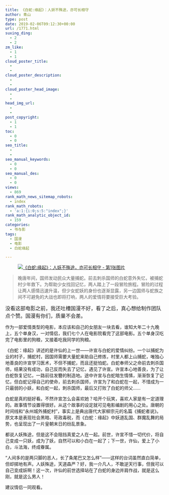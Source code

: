 ```yaml
---
title: 《白蛇:缘起》：人妖不殊途，亦可长相守
author: 青山
type: post
date: 2019-02-06T09:12:30+00:00
url: /1771.html
suxing_ding:
  - 2
  - 2
zm_like:
  - 1
  - 1
cloud_poster_title:
  - 
  - 
cloud_poster_description:
  - 
  - 
cloud_poster_head_image:
  - 
  - 
head_img_url:
  - 
  - 
post_copyright:
  - 1
  - 1
toc:
  - 0
  - 0
seo_title:
  - 
  - 
seo_manual_keywords:
  - 0
  - 0
seo_manual_des:
  - 0
  - 0
views:
  - 869
rank_math_news_sitemap_robots:
  - index
rank_math_robots:
  - 'a:1:{i:0;s:5:"index";}'
rank_math_analytic_object_id:
  - 159
categories:
  - 书与影
tags:
  - 国漫
  - 电影
  - 白蛇缘起

---
```

<div class="wp-block-image">
  <figure class="aligncenter size-large"><a href="http://yinji.org/wp-content/uploads/2020/06/2020061000254089.jpg" loading="lazy" rel="sponsored" data-fancybox="gallery"><img decoding="async" src="http://yinji.org/wp-content/uploads/2020/06/2020061000254089-1170x730.jpg" class="wp-image-3106"/ alt="《白蛇:缘起》：人妖不殊途，亦可长相守 - 第1张图片" title="《白蛇:缘起》：人妖不殊途，亦可长相守 - 第1张图片 | 印记" ></a></figure>
</div>

<blockquote class="wp-block-quote">
  <p>
    晚唐年间，国师发动民众大量捕蛇。前去刺杀国师的白蛇意外失忆，被捕蛇村少年救下。为帮助少女找回记忆，两人踏上了一段冒险旅程。冒险的过程让两人感情迅速升温，但少女蛇妖的身份也逐渐显露，另一边国师与蛇族之间不可避免的大战也即将打响，两人的爱情将要接受巨大考验。
  </p>
</blockquote>

<span style="font-size: 1rem;">没看这部电影之前，我还吐槽国漫不好，看了之后，真心想给制作团队点个赞。国漫有你们，质量不会差。</span>

作为一部爱情类型的电影，本应该和自己的女朋友一块去看，谁知大年二十九晚上，五个单身汉，一对情侣，我们七个人在电影院看完了这部电影。五个单身汉吃完了电影里的狗粮，又接着吃我同学的狗粮。

《白蛇：缘起》讲述的是许仙的上一世——许宣与白蛇的爱情纠纷。一个以捕蛇为业的村子，捕蛇村，因国师需要大量蛇来助自己修炼，村里人都上山捕蛇，唯独心地善良的许宣学习医术，不但不捕蛇，而且还挺怕蛇。白蛇奉师父之命前去刺杀国师，结果没有成功，自己反而失去了记忆，遇见了许宣。许宣本心地善良，为了让白蛇恢复记忆，一路前往发簪的制造地。途中许宣与白蛇暗生情愫，渐渐恢复了记忆，但白蛇记得自己的使命，前去刺杀国师，许宣为了和白蛇在一起，不惜成为一只最弱的小妖，和白蛇一起，刺杀国师，最后又打败了白蛇的师父……

白蛇是真的挺好看。不然许宣怎么会喜欢她？哈开个玩笑，喜欢人家是有一定道理的。故事情节设置得很好。从这个故事的设定就可见电影编剧的用心之处。唐朝的时间线和“永州城外捕蛇村”，事实上是典出唐代大家柳宗元的名篇《捕蛇者说》。原文本是表现社会黑暗、苛政毒税，而《白蛇：缘起》中妖道乱国、群魔乱舞的局势，也呈现出了一片皇朝末日的纷乱景象。

都说人妖殊途，但是这不会阻挡真爱之人在一起。前世，许宣不惜一切代价，将自己变成一只妖，成为了妖，自然可以和小白在一起了；下一世，许仙，爱上了小白，斗法海，终成眷属。

“人间多的是两只脚的恶人，长了条尾巴又怎么样”——这样的台词虽然直白简单，但却掷地有声。人妖殊途，天道森严？好，我一介凡人，不敢逆天行事，但我可以自己变成妖啊！这一次，许仙的前世选择站在了白蛇的身边并肩作战，就是这么刚，就是这么男人！

建议情侣一同观看。